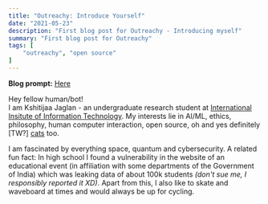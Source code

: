 ```yaml
---
title: "Outreachy: Introduce Yourself"
date: "2021-05-23"
description: "First blog post for Outreachy - Introducing myself"
summary: "First blog post for Outreachy"
tags: [
    "outreachy", "open source"
]
---
```


**Blog prompt:** [Here](https://www.outreachy.org/docs/internship/#blog-week-1)

Hey fellow human/bot!\
I am Kshitijaa Jaglan - an undergraduate research student at [International Insitute of Information Technology](https://www.iiit.ac.in/). My interests lie in AI/ML, ethics, philosophy, human computer interaction, open source, oh and yes definitely \[TW?\] [cats](https://cataas.com/cat/gif) too.

I am fascinated by everything space, quantum and cybersecurity. A related fun fact: In high school I found a vulnerability in the website of an educational event (in affiliation with some departments of the Government of India) which was leaking data of about 100k students *(don't sue me, I responsibly reported it XD)*. Apart from this, I also like to skate and waveboard at times and would always be up for cycling.
